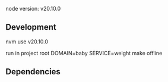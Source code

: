 node version: v20.10.0

## Development

nvm use v20.10.0

run in project root
DOMAIN=baby SERVICE=weight make offline

## Dependencies


